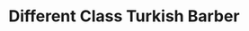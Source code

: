 ---
title: "Different Class Turkish Barber"
url: /burntisland/different-class-turkish-barber/
shop: hairdresser
---